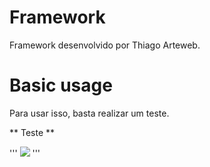 # Framework
Framework desenvolvido por Thiago Arteweb.

# Basic usage

Para usar isso, basta realizar um teste.

** Teste **

'''
<img src='teste.php'>
'''
